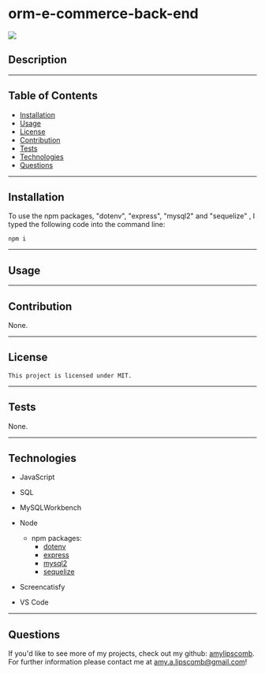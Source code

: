 # orm-e-commerce-back-end
<img src="https://img.shields.io/badge/License-MIT-ff69b4.svg">

## Description




----
## Table of Contents 

  * [Installation](#installation)
  * [Usage](#usage)
  * [License](#license)
  * [Contribution](#contribution)
  * [Tests](#tests)
  * [Technologies](#technologies)
  * [Questions](#questions)

---
## Installation

To use the npm packages, "dotenv", "express", "mysql2" and "sequelize" , I typed the following code into the command line:

```
npm i 
```

---

## Usage



  <!-- ![createdatabase](./assets/css/images/dropcreateusedb.png) -->


  
  <!-- ![schema&seed](./assets/css/images/departmentschemaandseed.png) -->

 


<!-- 
```
node index.js
``` -->


---

## Contribution

  None.

  ---

## License

```
This project is licensed under MIT.
```

---


## Tests

None.

 ---

 ## Technologies

* JavaScript
* SQL 
* MySQLWorkbench
* Node
    * npm packages:
       * [dotenv](https://www.npmjs.com/package/dotenv)
       * [express](https://www.npmjs.com/package/express)
       * [mysql2](https://www.npmjs.com/package/mysql2)
       * [sequelize](https://www.npmjs.com/package/sequelize)
        
* Screencatisfy
* VS Code

 ---

## Questions

If you'd like to see more of my projects, check out my github: [amylipscomb](https://github.com/amylipscomb).
For further information please contact me at [amy.a.lipscomb@gmail.com](mailto:amy.a.lipscomb@gmail.com)!